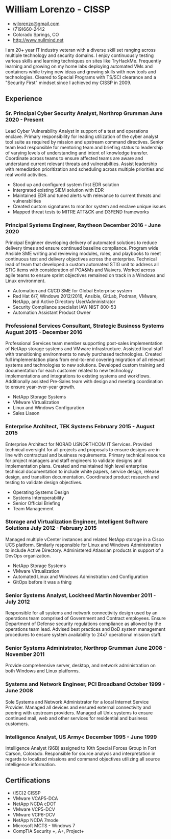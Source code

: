 <!-- Contact Details -->
# William Lorenzo - CISSP
- <wjlorenzo@gmail.com>
- (719)660-2442
- Colorado Springs, CO
- <http://www.nullmind.net>

<!-- summary -->
I am 20+ year IT industry veteran with a diverse skill set ranging across multiple technology and security domains. I enjoy continuously testing various skills and learning techniques on sites like TryHackMe. Frequently learning and growing on my home labs deploying automated VMs and containers while trying new ideas and growing skills with new tools and technologies. Cleared to Special Programs with TS/SCI clearance and a "Security First" mindset since I achieved my CISSP in 2009.

## Experience

### <span>Sr. Principal Cyber Security Analyst, Northrop Grumman</span> <span>June 2020 - Present</span>

Lead Cyber Vulnerability Analyst in support of a test and operations enclave. Primary responsibility for leading utilization of the cyber analyst tool suite as required by mission and upstream command directives. Senior team lead responsible for mentoring team and briefing status to leadership of varying levels of understanding and intent of knowledge transfer. Coordinate across teams to ensure affected teams are aware and understand current relevant threats and vulnerabilties. Assist leadership with remediation prioritization and scheduling across multiple priorities and real world activities.

* Stood up and configured system first EDR solution
* Intergrated existing SIEM solution with EDR
* Maintained EDR and tuned alerts with relevance to current threats and vulnerabilties
* Created custom signatures to monitor system and enclave unique issues
* Mapped threat tests to MITRE ATT&CK and D3FEND frameworks

### <span>Principal Systems Engineer, Raytheon</span> <span>December 2016 - June 2020</span>

Principal Engineer developing delivery of automated solutions to reduce delivery times and ensure continued baseline compliance. Program wide Ansible SME writing and reviewing modules, roles, and playbooks to meet continuous test and delivery objectives across the enterprise. Technical lead of team that developed a custom automated STIG unit to address all STIG items with consideration of POA&Ms and Waivers. Worked across agile teams to ensure sprint objectives remained on track in a Windows and Linux environment.

* Automation and CI/CD SME for Global Enterprise system
* Red Hat 6/7, Windows 2012/2016, Ansible, GitLab, Podman, VMware, NetApp, and Active Directory User/Administrator
* Security Compliance specialist IAW NIST 800-53
* Automation Assistant Product Owner

### <span>Professional Services Consultant, Strategic Business Systems</span> <span>August 2015 - December 2016</span>

Professional Services team member supporting post-sales implementation of NetApp storage systems and VMware infrastructure. Assisted local staff with transitioning environments to newly purchased technologies. Created full implementation plans from end-to-end covering migration of all relevant systems and technologies to new solutions. Developed custom training and documentation for each customer related to new technology implementations and integrations to existing systems and workflows. Additionally assisted Pre-Sales team with design and meeting coordination to ensure year-over-year growth.

* NetApp Storage Systems
* VMware Virtualization
* Linux and Windows Configuration
* Sales Liason

### <span>Enterprise Architect, TEK Systems</span> <span>February 2015 - August 2015</span>

Enterprise Architect for NORAD USNORTHCOM IT Services. Provided technical oversight for all projects and proposals to ensure designs are in line with contractual and business requirements. Primary technical resource for project managers and staff engineers to validate designs and implementation plans. Created and maintained high level enterprise technical documentation to include white papers, service design, release design, and transition documentation. Coordinated product research and testing to validate design objectives.

* Operating Systems Design
* Systems Interoperability
* Senior Official Briefing
* Team Management

### <span>Storage and Virtualization Engineer, Intelligent Software Solutions</span> <span>July 2012 - February 2015</span>

Managed multiple vCenter instances and related NetApp storage in a Cisco UCS platform. Similarly responsible for Linux and Windows Administration to include Active Directory. Administered Atlassian products in support of a DevOps organization.

* NetApp Storage Systems
* VMware Virtualization
* Automated Linux and Windows Adminstration and Configuration
* GitOps before it was a thing

### <span>Senior Systems Analyst, Lockheed Martin</span> <span>November 2011 - July 2012</span>

Responsible for all systems and network connectivity design used by an operations team comprised of Government and Contract employees. Ensure Department of Defense security regulations compliance as allowed by the operations team lead. Advised best practices and DoD system management procedures to ensure system availability to 24x7 operational mission staff.

### <span>Senior Systems Administrator, Northrop Grumman</span> <span>June 2008 - November 2011</span>

Provide comprehensive server, desktop, and network administration on both Windows and Linux platforms.

### <span>Systems and Network Engineer, PCI Broadband</span> <span>October 1999 - June 2008</span>

Sole Systems and Network Administrator for a local Internet Service Provider. Managed all devices and ensured external connectivity and peering with upstream providers. Managed all Unix systems to ensure continued mail, web and other services for residential and business customers.

### <span>Intelligence Analyst, US Army<</span> <span>December 1995 - June 1999</span>

Intelligence Analyst (96B) assigned to 10th Special Forces Group in Fort Carson, Colorado. Responsible for source analysis and interpretation in regards to localized missions and command objectives utilizing all source intelligence information.

## Certifications

* (ISC)2 CISSP
* VMware VCAP5-DCA
* NetApp NCDA cDOT
* VMware VCP5-DCV
* VMware VCP6-DCV
* NetApp NCDA 7mode
* Microsoft MCTS - Windows 7
* CompTIA Security +, A+, Project+
